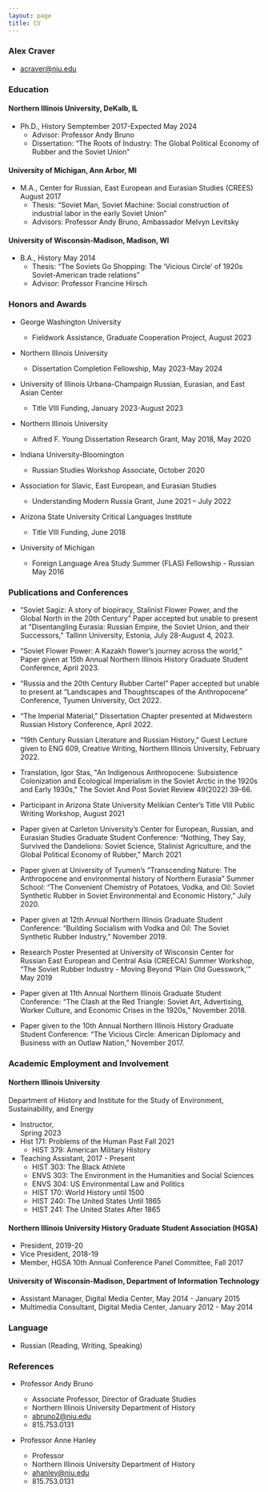 ```yaml
---
layout: page
title: CV
---
```

### Alex Craver
* acraver@niu.edu

### Education

#### Northern Illinois University, DeKalb, IL
* Ph.D., History												Semptember 2017-Expected May 2024
	* Advisor: Professor Andy Bruno
	* Dissertation: “The Roots of Industry: The Global Political Economy of Rubber and the Soviet Union”

#### University of Michigan, Ann Arbor, MI
* M.A., Center for Russian, East European and Eurasian Studies (CREES)					August 2017
	* Thesis: “Soviet Man, Soviet Machine: Social construction of industrial labor in the early Soviet Union”
	* Advisors: Professor Andy Bruno, Ambassador Melvyn Levitsky

#### University of Wisconsin-Madison, Madison, WI
* B.A., History												May 2014
	* Thesis: “The Soviets Go Shopping: The ‘Vicious Circle’ of 1920s Soviet-American trade relations” 
	* Advisor: Professor Francine Hirsch

### Honors and Awards
* George Washington University
  	* Fieldwork Assistance, Graduate Cooperation Project,
  						August 2023
* Northern Illinois University
	* Dissertation Completion Fellowship,
						May 2023-May 2024
* University of Illinois Urbana-Champaign Russian, Eurasian, and East Asian Center 
	* Title VIII Funding,
						January 2023-August 2023

* Northern Illinois University
	* Alfred F. Young Dissertation Research Grant,								May 2018, May 2020

* Indiana University-Bloomington 
	* Russian Studies Workshop Associate,									October 2020 

* Association for Slavic, East European, and Eurasian Studies 
	* Understanding Modern Russia Grant, 									June 2021 – July 2022
* Arizona State University Critical Languages Institute 
	* Title VIII Funding,											June 2018

* University of Michigan 
	* Foreign Language Area Study Summer (FLAS) Fellowship - Russian 	May 2016





### Publications and Conferences
* “Soviet Sagiz: A story of biopiracy, Stalinist Flower Power, and the Global North in the 20th Century” Paper accepted but unable to present at "Disentangling Eurasia: Russian Empire, the Soviet Union, and their Successors," Tallinn University, Estonia, July 28-August 4, 2023.

* “Soviet Flower Power: A Kazakh flower’s journey across the world,” Paper given at 15th Annual Northern Illinois History Graduate Student Conference, April 2023.

* “Russia and the 20th Century Rubber Cartel” Paper accepted but unable to present at “Landscapes and Thoughtscapes of the Anthropocene” Conference, Tyumen University, Oct 2022.

* “The Imperial Material,” Dissertation Chapter presented at Midwestern Russian History Conference, April 2022.

* “19th Century Russian Literature and Russian History,” Guest Lecture given to ENG 609, Creative Writing, Northern Illinois University, February 2022.

* Translation, Igor Stas, "An Indigenous Anthropocene: Subsistence Colonization and Ecological Imperialism in the Soviet Arctic in the 1920s and Early 1930s," The Soviet And Post Soviet Review 49(2022) 39-66.

* Participant in Arizona State University Melikian Center’s Title VIII Public Writing Workshop, August 2021

* Paper given at Carleton University’s Center for European, Russian, and Eurasian Studies Graduate Student Conference: “Nothing, They Say, Survived the Dandelions: Soviet Science, Stalinist Agriculture, and the Global Political Economy of Rubber,” March 2021

* Paper given at University of Tyumen’s “Transcending Nature: The Anthropocene and environmental history of Northern Eurasia” Summer School: “The Convenient Chemistry of Potatoes, Vodka, and Oil: Soviet Synthetic Rubber in Soviet Environmental and Economic History,” July 2020.

* Paper given at 12th Annual Northern Illinois Graduate Student Conference: “Building Socialism with Vodka and Oil: The Soviet Synthetic Rubber Industry,” November 2019.

* Research Poster Presented at University of Wisconsin Center for Russian East European and Central Asia (CREECA) Summer Workshop, “The Soviet Rubber Industry - Moving Beyond ‘Plain Old Guesswork,’” May 2019

* Paper given at 11th Annual Northern Illinois Graduate Student Conference: “The Clash at the Red Triangle: Soviet Art, Advertising, Worker Culture, and Economic Crises in the 1920s,” November 2018.

* Paper given to the 10th Annual Northern Illinois History Graduate Student Conference: “The Vicious Circle: American Diplomacy and Business with an Outlaw Nation,” November 2017.

### Academic Employment and Involvement
#### Northern Illinois University
Department of History and Institute for the Study of Environment, Sustainability, and Energy
* Instructor,			
Spring 2023
* Hist 171: Problems of the Human Past									Fall 2021
	* HIST 379: American Military History
* Teaching Assistant,											2017 - Present
	* HIST 303: The Black Athlete
	* ENVS 303: The Environment in the Humanities and Social Sciences
	* ENVS 304: US Environmental Law and Politics
	* HIST 170: World History until 1500
	* HIST 240: The United States Until 1865
	* HIST 241: The United States After 1865

#### Northern Illinois University History Graduate Student Association (HGSA)
* President,												2019-20
* Vice President,											2018-19	
* Member, HGSA 10th Annual Conference Panel Committee,							Fall 2017

#### University of Wisconsin-Madison, Department of Information Technology	      
* Assistant Manager, Digital Media Center,								May 2014 - January 2015
* Multimedia Consultant, Digital Media Center,								January 2012 - May 2014

### Language
* Russian (Reading, Writing, Speaking)

### References
* Professor Andy Bruno
	* Associate Professor, Director of Graduate Studies
	* Northern Illinois University Department of History
	* abruno2@niu.edu
	* 815.753.0131

* Professor Anne Hanley
	* Professor
	* Northern Illinois University Department of History
	* ahanley@niu.edu
	* 815.753.0131
